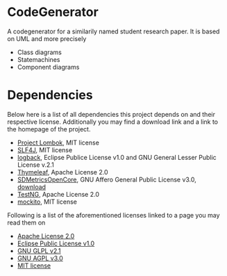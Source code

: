# CodeGenerator
A codegenerator for a similarily named student research paper.
It is based on UML and more precisely
* Class diagrams
* Statemachines
* Component diagrams

# Dependencies
Below here is a list of all dependencies this project depends on and their respective license. Additionally you may find a download link and a link to the homepage of the project.
* [Project Lombok](https://projectlombok.org/), MIT license
* [SLF4J](http://www.slf4j.org/), MIT license
* [logback](http://logback.qos.ch/index.html), Eclipse Publice License v1.0 and GNU General Lesser Public License v.2.1
* [Thymeleaf](https://www.thymeleaf.org/), Apache License 2.0
* [SDMetricsOpenCore](https://www.sdmetrics.com/), GNU Affero General Public License v3.0, [download](https://www.sdmetrics.com/OpenCore.html) 
* [TestNG](https://testng.org/doc/index.html), Apache License 2.0
* [mockito](https://site.mockito.org/), MIT license

Following is a list of the aforementioned licenses linked to a page you may read them on
* [Apache License 2.0](https://opensource.org/licenses/Apache-2.0)
* [Eclipse Public License v1.0](https://www.eclipse.org/legal/epl-v10.html)
* [GNU GLPL v2.1](https://www.gnu.org/licenses/old-licenses/lgpl-2.1.html)
* [GNU AGPL v3.0](https://www.gnu.org/licenses/agpl-3.0.en.html)
* [MIT license](https://opensource.org/licenses/MIT)
